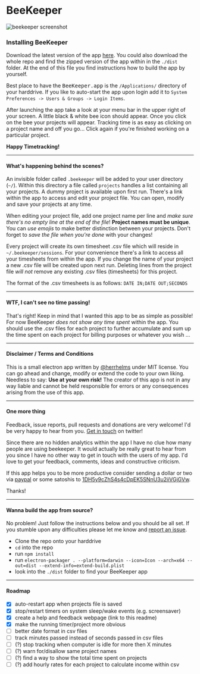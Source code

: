 # BeeKeeper

![beekeeper screenshot](https://www.dropbox.com/s/bosdjlackt385vz/beekeeper_screenshot.jpg?raw=1)


### Installing BeeKeeper

Download the latest version of the app  [here](https://github.com/herrhelms/beekeeper/blob/master/dist/BeeKeeper.zip). You could also download the whole repo and find the zipped version of the app within in the `./dist` folder. At the end of this file you find instructions how to build the app by yourself.

Best place to have the <kbd>BeeKeeper.app</kbd> is the `/Applications/` directory of your harddrive. If you like to auto-start the app upon login add it to `System Preferences -> Users & Groups -> Login Items`.

After launching the app take a look at your menu bar in the upper right of your screen. A little black & white bee icon should appear. Once you click on the bee your projects will appear. Tracking time is as easy as clicking on a project name and off you go... Click again if you're finished working on a particular project.

**Happy Timetracking!**

* * *

#### What's happening behind the scenes?

An invisible folder called `.beekeeper` will be added to your user directory (`~/`). Within this directory a file called `projects` handles a list containing all your projects. A dummy project is available upon first run. There's a link within the app to access and edit your project file. You can open, modify and save your projects at any time.

When editing your project file, add one project name per line and *make sure there's no empty line at the end of the file*! **Project names must be unique**. You can *use emojis* to make better distinction between your projects. Don't forget to *save the file when you're done* with your changes!

Every project will create its own timesheet .csv file which will reside in `~/.beekeeper/sessions`. For your convenience there's a link to access all your timesheets from within the app. If you change the name of your project a new .csv file will be created upon next run. Deleting lines from the project file _will not_ remove any existing .csv files (timesheets) for this project.

The format of the .csv timesheets is as follows:
`DATE IN;DATE OUT;SECONDS`

* * *

#### WTF, I can't see no time passing!
That's right! Keep in mind that I wanted this app to be as simple as possible! For now BeeKeeper *does not show any time spent* within the app. You should use the .csv files for each project to further accumulate and sum up the time spent on each project for billing purposes or whatever you wish ...

* * *

#### Disclaimer / Terms and Conditions

This is a small electron app written by [@herrhelms](http://github.com/herrhelms) under MIT license. You can go ahead and change, modify or extend the code to your own liking.
Needless to say: **Use at your own risk!** The creator of this app is not in any way liable and cannot be held responsible for errors or any consequences arising from the use of this app.

* * *

#### One more thing

Feedback, issue reports, pull requests and donations are very welcome!
I'd be very happy to hear from you. [Get in touch](https://twitter.com/herrhelms) on twitter!

Since there are no hidden analytics within the app I have no clue how many people are using beekeeper. It would actually be really great to hear from you since I have no other way to get in touch with the users of my app. I'd love to get your feedback, comments, ideas and constructive criticism.

If this app helps you to be more productive consider sending a dollar or two via [paypal](https://bit.ly/fund-me) or some satoshis to [1DH5y9cZhS4s4cDpEK5SNnU3u2iiVGjGVw](bitcoin://1DH5y9cZhS4s4cDpEK5SNnU3u2iiVGjGVw).

Thanks!

* * *

#### Wanna build the app from source?

No problem! Just follow the instructions below and you should be all set. If you stumble upon any difficulties please let me know and [report an issue](https://github.com/herrhelms/beekeeper/issues/new).

 - Clone the repo onto your harddrive
 - `cd` into the repo
 - run `npm install`
 - run `electron-packager . --platform=darwin --icon=Icon --arch=x64 --out=dist --extend-info=extend-build.plist`
 - look into the `./dist` folder to find your BeeKeeper app

 * * *

#### Roadmap
  - [x] auto-restart app when projects file is saved
  - [x] stop/restart timers on system sleep/wake events (e.g. screensaver)
  - [x] create a help and feedback webpage (link to this readme)
  - [x] make the running timer/project more obvious
  - [ ] better date format in csv files
  - [ ] track minutes passed instead of seconds passed in csv files
  - [ ] (?) stop tracking when computer is idle for more then X minutes
  - [ ] (?) warn for/disallow same project names
  - [ ] (?) find a way to show the total time spent on projects
  - [ ] (?) add hourly rates for each project to calculate income within csv
